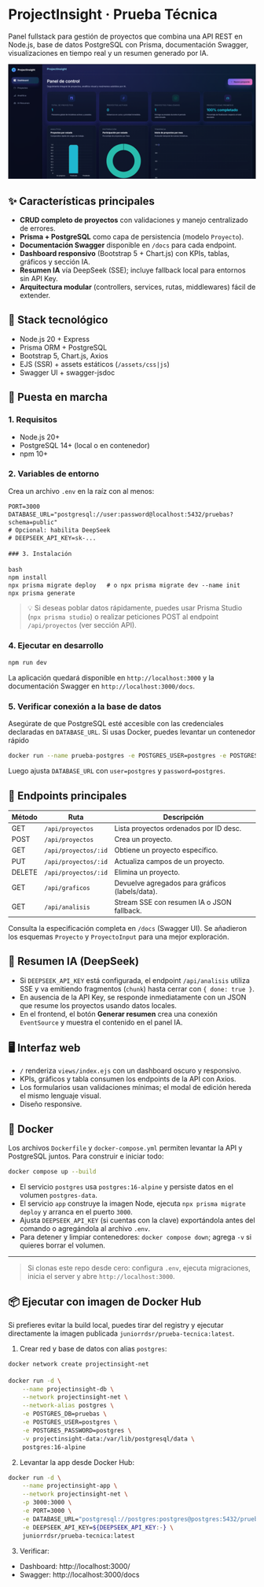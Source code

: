 # ProjectInsight · Prueba Técnica

Panel fullstack para gestión de proyectos que combina una API REST en Node.js, base de datos PostgreSQL con Prisma, documentación Swagger, visualizaciones en tiempo real y un resumen generado por IA.

![Vista del dashboard](docs/screenshots/image.png)

## ✨ Características principales

- **CRUD completo de proyectos** con validaciones y manejo centralizado de errores.
- **Prisma + PostgreSQL** como capa de persistencia (modelo `Proyecto`).
- **Documentación Swagger** disponible en `/docs` para cada endpoint.
- **Dashboard responsivo** (Bootstrap 5 + Chart.js) con KPIs, tablas, gráficos y sección IA.
- **Resumen IA** vía DeepSeek (SSE); incluye fallback local para entornos sin API Key.
- **Arquitectura modular** (controllers, services, rutas, middlewares) fácil de extender.

## 🧱 Stack tecnológico

- Node.js 20 + Express
- Prisma ORM + PostgreSQL
- Bootstrap 5, Chart.js, Axios
- EJS (SSR) + assets estáticos (`/assets/css|js`)
- Swagger UI + swagger-jsdoc

## 🚀 Puesta en marcha

### 1. Requisitos

- Node.js 20+
- PostgreSQL 14+ (local o en contenedor)
- npm 10+

### 2. Variables de entorno
Crea un archivo `.env` en la raíz con al menos:

```env
PORT=3000
DATABASE_URL="postgresql://user:password@localhost:5432/pruebas?schema=public"
# Opcional: habilita DeepSeek
# DEEPSEEK_API_KEY=sk-...

### 3. Instalación

bash
npm install
npx prisma migrate deploy   # o npx prisma migrate dev --name init
npx prisma generate
```

> 💡 Si deseas poblar datos rápidamente, puedes usar Prisma Studio (`npx prisma studio`) o realizar peticiones POST al endpoint `/api/proyectos` (ver sección API).

### 4. Ejecutar en desarrollo

```bash
npm run dev
```

La aplicación quedará disponible en `http://localhost:3000` y la documentación Swagger en `http://localhost:3000/docs`.

### 5. Verificar conexión a la base de datos

Asegúrate de que PostgreSQL esté accesible con las credenciales declaradas en `DATABASE_URL`. Si usas Docker, puedes levantar un contenedor rápido
```bash
docker run --name prueba-postgres -e POSTGRES_USER=postgres -e POSTGRES_PASSWORD=postgres -e POSTGRES_DB=pruebas -p 5432:5432 -d postgres:16-alpine
```

Luego ajusta `DATABASE_URL` con `user=postgres` y `password=postgres`.

## 🧩 Endpoints principales

| Método | Ruta | Descripción |
|--------|------|-------------|
| GET | `/api/proyectos` | Lista proyectos ordenados por ID desc. |
| POST | `/api/proyectos` | Crea un proyecto. |
| GET | `/api/proyectos/:id` | Obtiene un proyecto específico. |
| PUT | `/api/proyectos/:id` | Actualiza campos de un proyecto. |
| DELETE | `/api/proyectos/:id` | Elimina un proyecto. |
| GET | `/api/graficos` | Devuelve agregados para gráficos (labels/data). |
| GET | `/api/analisis` | Stream SSE con resumen IA o JSON fallback. |

Consulta la especificación completa en `/docs` (Swagger UI). Se añadieron los esquemas `Proyecto` y `ProyectoInput` para una mejor exploración.

## 🧠 Resumen IA (DeepSeek)

- Si `DEEPSEEK_API_KEY` está configurada, el endpoint `/api/analisis` utiliza SSE y va emitiendo fragmentos (`chunk`) hasta cerrar con `{ done: true }`.
- En ausencia de la API Key, se responde inmediatamente con un JSON que resume los proyectos usando datos locales.
- En el frontend, el botón **Generar resumen** crea una conexión `EventSource` y muestra el contenido en el panel IA.

## 🖥️ Interfaz web

- `/` renderiza `views/index.ejs` con un dashboard oscuro y responsivo.
- KPIs, gráficos y tabla consumen los endpoints de la API con Axios.
- Los formularios usan validaciones mínimas; el modal de edición hereda el mismo lenguaje visual.
- Diseño responsive.


## 🐳 Docker

Los archivos `Dockerfile` y `docker-compose.yml` permiten levantar la API y PostgreSQL juntos. Para construir e iniciar todo:

```bash
docker compose up --build
```

- El servicio `postgres` usa `postgres:16-alpine` y persiste datos en el volumen `postgres-data`.
- El servicio `app` construye la imagen Node, ejecuta `npx prisma migrate deploy` y arranca en el puerto `3000`.
- Ajusta `DEEPSEEK_API_KEY` (si cuentas con la clave) exportándola antes del comando o agregándola al archivo `.env`.
- Para detener y limpiar contenedores: `docker compose down`; agrega `-v` si quieres borrar el volumen.

---

> Si clonas este repo desde cero: configura `.env`, ejecuta migraciones, inicia el server y abre `http://localhost:3000`.

## 📦 Ejecutar con imagen de Docker Hub

Si prefieres evitar la build local, puedes tirar del registry y ejecutar directamente la imagen publicada `juniorrdsr/prueba-tecnica:latest`.

1) Crear red y base de datos con alias `postgres`:

```bash
docker network create projectinsight-net

docker run -d \
	--name projectinsight-db \
	--network projectinsight-net \
	--network-alias postgres \
	-e POSTGRES_DB=pruebas \
	-e POSTGRES_USER=postgres \
	-e POSTGRES_PASSWORD=postgres \
	-v projectinsight-data:/var/lib/postgresql/data \
	postgres:16-alpine
```

2) Levantar la app desde Docker Hub:

```bash
docker run -d \
	--name projectinsight-app \
	--network projectinsight-net \
	-p 3000:3000 \
	-e PORT=3000 \
	-e DATABASE_URL="postgresql://postgres:postgres@postgres:5432/pruebas" \
	-e DEEPSEEK_API_KEY=${DEEPSEEK_API_KEY:-} \
	juniorrdsr/prueba-tecnica:latest
```

3) Verificar:

- Dashboard: http://localhost:3000/
- Swagger: http://localhost:3000/docs

